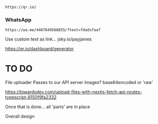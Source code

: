 ```html
https://qr.io/
```

### WhatsApp
```
https://wa.me/4407849568855/?text=fdadsfaaf
```

Use custom text as link...
jsky.io/payjames

https://qr.io/dashboard/generator

# TO DO
File uploader
Passes to our API server
Images?  base64encoded or 'raw'

https://towardsdev.com/upload-files-with-nextjs-fetch-api-routes-typescript-8150f9fa2332


Once that is done... all 'parts' are in place

Overall design

